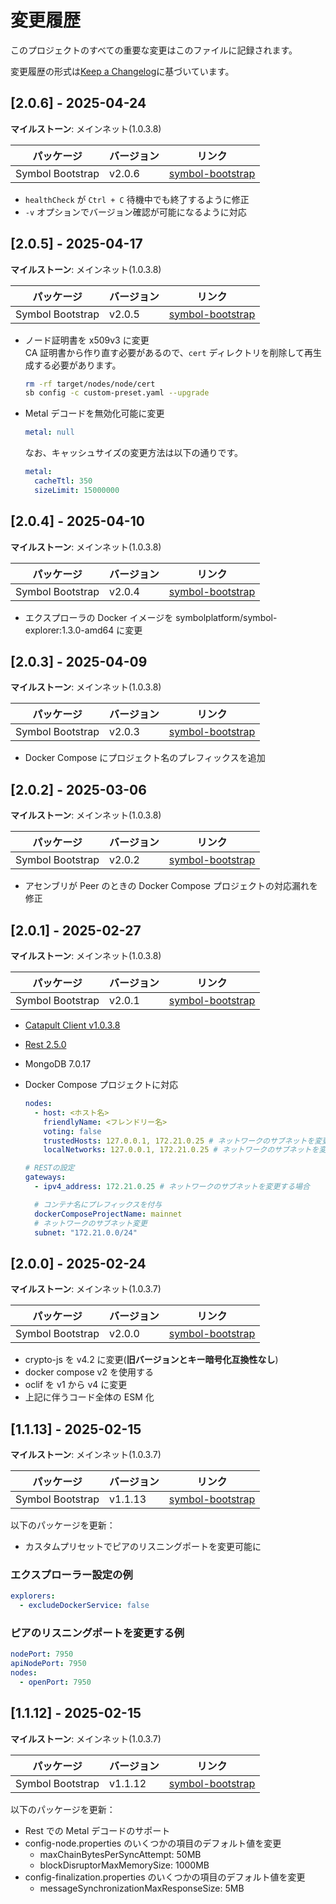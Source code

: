 # 変更履歴

このプロジェクトのすべての重要な変更はこのファイルに記録されます。

変更履歴の形式は[Keep a Changelog](https://keepachangelog.com/en/1.0.0/)に基づいています。

## [2.0.6] - 2025-04-24

**マイルストーン**: メインネット(1.0.3.8)

| パッケージ       | バージョン | リンク                                                            |
| ---------------- | ---------- | ----------------------------------------------------------------- |
| Symbol Bootstrap | v2.0.6     | [symbol-bootstrap](https://github.com/nemneshia/symbol-bootstrap) |

- `healthCheck` が `Ctrl + C` 待機中でも終了するように修正
- `-v` オプションでバージョン確認が可能になるように対応

## [2.0.5] - 2025-04-17

**マイルストーン**: メインネット(1.0.3.8)

| パッケージ       | バージョン | リンク                                                            |
| ---------------- | ---------- | ----------------------------------------------------------------- |
| Symbol Bootstrap | v2.0.5     | [symbol-bootstrap](https://github.com/nemneshia/symbol-bootstrap) |

- ノード証明書を x509v3 に変更  
  CA 証明書から作り直す必要があるので、`cert` ディレクトリを削除して再生成する必要があります。

  ```bash
  rm -rf target/nodes/node/cert
  sb config -c custom-preset.yaml --upgrade
  ```

- Metal デコードを無効化可能に変更

  ```yaml
  metal: null
  ```

  なお、キャッシュサイズの変更方法は以下の通りです。

  ```yaml
  metal:
    cacheTtl: 350
    sizeLimit: 15000000
  ```

## [2.0.4] - 2025-04-10

**マイルストーン**: メインネット(1.0.3.8)

| パッケージ       | バージョン | リンク                                                            |
| ---------------- | ---------- | ----------------------------------------------------------------- |
| Symbol Bootstrap | v2.0.4     | [symbol-bootstrap](https://github.com/nemneshia/symbol-bootstrap) |

- エクスプローラの Docker イメージを symbolplatform/symbol-explorer:1.3.0-amd64 に変更

## [2.0.3] - 2025-04-09

**マイルストーン**: メインネット(1.0.3.8)

| パッケージ       | バージョン | リンク                                                            |
| ---------------- | ---------- | ----------------------------------------------------------------- |
| Symbol Bootstrap | v2.0.3     | [symbol-bootstrap](https://github.com/nemneshia/symbol-bootstrap) |

- Docker Compose にプロジェクト名のプレフィックスを追加

## [2.0.2] - 2025-03-06

**マイルストーン**: メインネット(1.0.3.8)

| パッケージ       | バージョン | リンク                                                            |
| ---------------- | ---------- | ----------------------------------------------------------------- |
| Symbol Bootstrap | v2.0.2     | [symbol-bootstrap](https://github.com/nemneshia/symbol-bootstrap) |

- アセンブリが Peer のときの Docker Compose プロジェクトの対応漏れを修正

## [2.0.1] - 2025-02-27

**マイルストーン**: メインネット(1.0.3.8)

| パッケージ       | バージョン | リンク                                                            |
| ---------------- | ---------- | ----------------------------------------------------------------- |
| Symbol Bootstrap | v2.0.1     | [symbol-bootstrap](https://github.com/nemneshia/symbol-bootstrap) |

- [Catapult Client v1.0.3.8](https://github.com/symbol/symbol/releases/tag/client%2Fcatapult%2Fv1.0.3.8)
- [Rest 2.5.0](https://github.com/symbol/symbol/releases/tag/rest%2Fv2.5.0)
- MongoDB 7.0.17
- Docker Compose プロジェクトに対応

  ```yaml
  nodes:
    - host: <ホスト名>
      friendlyName: <フレンドリー名>
      voting: false
      trustedHosts: 127.0.0.1, 172.21.0.25 # ネットワークのサブネットを変更する場合(Apiノード用)
      localNetworks: 127.0.0.1, 172.21.0.25 # ネットワークのサブネットを変更する場合(Apiノード用)

  # RESTの設定
  gateways:
    - ipv4_address: 172.21.0.25 # ネットワークのサブネットを変更する場合

    # コンテナ名にプレフィックスを付与
    dockerComposeProjectName: mainnet
    # ネットワークのサブネット変更
    subnet: "172.21.0.0/24"
  ```

## [2.0.0] - 2025-02-24

**マイルストーン**: メインネット(1.0.3.7)

| パッケージ       | バージョン | リンク                                                            |
| ---------------- | ---------- | ----------------------------------------------------------------- |
| Symbol Bootstrap | v2.0.0     | [symbol-bootstrap](https://github.com/nemneshia/symbol-bootstrap) |

- crypto-js を v4.2 に変更(**旧バージョンとキー暗号化互換性なし**)
- docker compose v2 を使用する
- oclif を v1 から v4 に変更
- 上記に伴うコード全体の ESM 化

## [1.1.13] - 2025-02-15

**マイルストーン**: メインネット(1.0.3.7)

| パッケージ       | バージョン | リンク                                                            |
| ---------------- | ---------- | ----------------------------------------------------------------- |
| Symbol Bootstrap | v1.1.13    | [symbol-bootstrap](https://github.com/nemneshia/symbol-bootstrap) |

以下のパッケージを更新：

- カスタムプリセットでピアのリスニングポートを変更可能に

### エクスプローラー設定の例

```yaml
explorers:
  - excludeDockerService: false
```

### ピアのリスニングポートを変更する例

```yaml
nodePort: 7950
apiNodePort: 7950
nodes:
  - openPort: 7950
```

## [1.1.12] - 2025-02-15

**マイルストーン**: メインネット(1.0.3.7)

| パッケージ       | バージョン | リンク                                                            |
| ---------------- | ---------- | ----------------------------------------------------------------- |
| Symbol Bootstrap | v1.1.12    | [symbol-bootstrap](https://github.com/nemneshia/symbol-bootstrap) |

以下のパッケージを更新：

- Rest での Metal デコードのサポート
- config-node.properties のいくつかの項目のデフォルト値を変更
  - maxChainBytesPerSyncAttempt: 50MB
  - blockDisruptorMaxMemorySize: 1000MB
- config-finalization.properties のいくつかの項目のデフォルト値を変更
  - messageSynchronizationMaxResponseSize: 5MB
